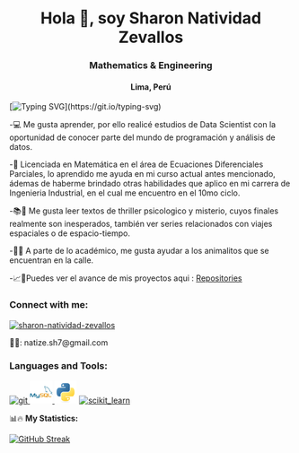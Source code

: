 <h1 align="center">Hola 👋, soy Sharon Natividad Zevallos</h1>
<h3 align="center">Mathematics & Engineering</h3>
<h4 align="center">Lima, Perú</h4>

[![Typing SVG](https://readme-typing-svg.herokuapp.com?font=Fira+Code&pause=1000&color=F73B9B&random=false&width=435&lines=Sobre+mi:)](https://git.io/typing-svg)

-💻 Me gusta aprender, por ello realicé estudios de  Data Scientist con la oportunidad de conocer parte del mundo de programación y análisis de datos.

-📜 Licenciada en Matemática en el área de Ecuaciones Diferenciales Parciales, lo aprendido me ayuda en mi curso actual antes mencionado, ádemas de haberme brindado otras habilidades que aplico en mi carrera de Ingenieria Industrial, en el cual me encuentro en el 10mo ciclo.

-📚🔎 Me gusta leer textos de thriller psicologico y misterio, cuyos finales realmente son inesperados, también ver series relacionados con viajes espaciales o de espacio-tiempo.

-🐶🐱 A parte de lo académico, me gusta ayudar a los animalitos que se encuentran en la calle.

-📈🔎Puedes ver el avance de mis proyectos aqui : [Repositories](https://github.com/SharonNatize?tab=repositories)

<h3 align="left">Connect with me:</h3>
<p align="left">
<a href="https://linkedin.com/in/sharon-natividad-zevallos" target="blank"><img align="center" src="https://raw.githubusercontent.com/rahuldkjain/github-profile-readme-generator/master/src/images/icons/Social/linked-in-alt.svg" alt="sharon-natividad-zevallos" height="30" width="40" /></a>
</p>
📧🔗: natize.sh7@gmail.com

<h3 align="left">Languages and Tools:</h3>
<p align="left"> <a href="https://git-scm.com/" target="_blank" rel="noreferrer"> <img src="https://www.vectorlogo.zone/logos/git-scm/git-scm-icon.svg" alt="git" width="40" height="40"/> </a> <a href="https://www.mysql.com/" target="_blank" rel="noreferrer"> <img src="https://raw.githubusercontent.com/devicons/devicon/master/icons/mysql/mysql-original-wordmark.svg" alt="mysql" width="40" height="40"/> </a> <a href="https://www.python.org" target="_blank" rel="noreferrer"> <img src="https://raw.githubusercontent.com/devicons/devicon/master/icons/python/python-original.svg" alt="python" width="40" height="40"/></a> <a href="https://scikit-learn.org/" target="_blank" rel="noreferrer"> <img src="https://upload.wikimedia.org/wikipedia/commons/0/05/Scikit_learn_logo_small.svg" alt="scikit_learn" width="40" height="40"/> </a> </p>

📊🔥 **My Statistics:**

[![GitHub Streak](https://streak-stats.demolab.com/?user=SharonNatize&theme=dark&background=000000)](https://git.io/streak-stats)
